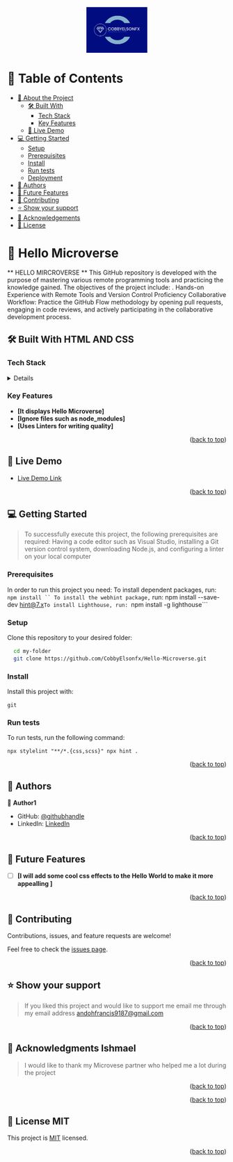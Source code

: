 
<div align="center">
  <!-- You are encouraged to replace this logo with your own! Otherwise you can also remove it. -->
  <img src="mylogo.png" alt="logo" width="140"  height="auto" />
  <br/>


</div>


# 📗 Table of Contents

- [📖 About the Project](#about-project)
  - [🛠 Built With](#built-with)
    - [Tech Stack](#tech-stack)
    - [Key Features](#key-features)
  - [🚀 Live Demo](#live-demo)
- [💻 Getting Started](#getting-started)
  - [Setup](#setup)
  - [Prerequisites](#prerequisites)
  - [Install](#install)
  - [Run tests](#run-tests)
  - [Deployment](#deployment)
- [👥 Authors](#authors)
- [🔭 Future Features](#future-features)
- [🤝 Contributing](#contributing)
- [⭐️ Show your support](#support)
- [🙏 Acknowledgements](#acknowledgements)
- [📝 License](#license)

<!-- PROJECT DESCRIPTION -->

# 📖 Hello Microverse <a name="about-project"></a>

> 

** HELLO MIRCROVERSE ** This GitHub repository is developed with the purpose of mastering various remote programming tools and practicing the knowledge gained. The objectives of the project include:
    . Hands-on Experience with Remote Tools and Version Control Proficiency
      Collaborative Workflow: Practice the GitHub Flow methodology by opening pull requests, engaging in code reviews, and actively participating in the collaborative development process.

## 🛠 Built With <a name="built-with">HTML AND CSS</a>

### Tech Stack <a name="tech-stack"></a>



<details>
  <ul>
    <li><a href="#">HTML</a></li>
  </ul>
  <ul>
    <li><a href="#">CSS</a></li>
  </ul>
</details>




<!-- Features -->

### Key Features <a name="key-features"></a>

> 

- **[It displays Hello Microverse]**
- **[Ignore files such as node_modules]**
- **[Uses Linters for writing quality]**

<p align="right">(<a href="#readme-top">back to top</a>)</p>

<!-- LIVE DEMO -->

## 🚀 Live Demo <a name="live-demo"></a>

> 

- [Live Demo Link](https://google.com)

<p align="right">(<a href="#readme-top">back to top</a>)</p>

<!-- GETTING STARTED -->

## 💻 Getting Started <a name="getting-started"></a>

> To successfully execute this project, the following prerequisites are required: Having a code editor such as Visual Studio, installing a Git version control system, downloading Node.js, and configuring a linter on your local computer

### Prerequisites

In order to run this project you need:
    To install dependent packages, run:
    ``` npm install ``
    To install the webhint package,
    ``` run: npm install --save-dev hint@7.x```
    To install Lighthouse, run: 
    ```npm install -g lighthouse```

### Setup

Clone this repository to your desired folder:


```sh
  cd my-folder
  git clone https://github.com/CobbyElsonfx/Hello-Microverse.git
```

### Install

Install this project with:


``` 
git
```



### Run tests

To run tests, run the following command:

```
npx stylelint "**/*.{css,scss}" npx hint .
```

<p align="right">(<a href="#readme-top">back to top</a>)</p>


## 👥 Authors <a name="authors"></a>

> 

👤 **Author1**

- GitHub: [@githubhandle](https://github.com/CobbyElsonfx)
- LinkedIn: [LinkedIn](https://www.linkedin.com/in/andoh-francis-133aa7245/)


<p align="right">(<a href="#readme-top">back to top</a>)</p>


## 🔭 Future Features <a name="future-features"></a>

> 

- [ ] **[I will add some cool css effects to the Hello World to make it more appealling ]**


<p align="right">(<a href="#readme-top">back to top</a>)</p>


## 🤝 Contributing <a name="contributing"></a>

Contributions, issues, and feature requests are welcome!

Feel free to check the [issues page](../../issues/).

<p align="right">(<a href="#readme-top">back to top</a>)</p>


## ⭐️ Show your support <a name="support"></a>

> If you liked this project and would like to support me email me through my email address andohfrancis9187@gmail.com

<p align="right">(<a href="#readme-top">back to top</a>)</p>


## 🙏 Acknowledgments <a name="acknowledgements">Ishmael</a>

> I would like to thank my Microvese partner who helped me a lot during the project

<p align="right">(<a href="#readme-top">back to top</a>)</p>




<p align="right">(<a href="#readme-top">back to top</a>)</p>


## 📝 License <a name="license">MIT</a>

This project is [MIT](./MIT.md) licensed.

<p align="right">(<a href="#readme-top">back to top</a>)</p>
